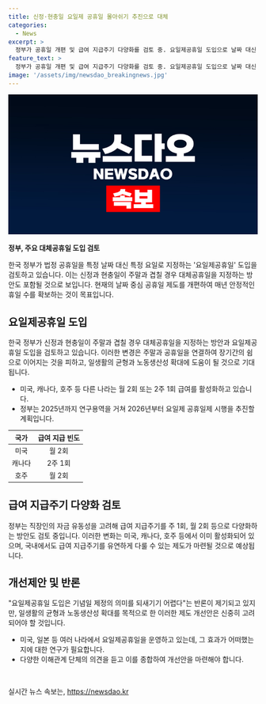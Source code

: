 ```yaml
---
title: 신정·현충일 요일제 공휴일 몰아쉬기 추진으로 대체
categories:
  - News
excerpt: >
  정부가 공휴일 개편 및 급여 지급주기 다양화를 검토 중. 요일제공휴일 도입으로 날짜 대신 요일로 공휴일 지정, 대체공휴일 확대 등을 계획. 이를 통해 일·생활 균형, 노동생산성 확대, 내수·서비스업 경기 활성화 기대. 2026년부터 요일제 공휴일제 시행 예정이지만 의견 충돌 우려도 있음. 또한 급여 지급주기 다양화 논의 중. 미국, 캐나다, 호주 등의 사례 참고하여 월 2회 또는 2주 1회 급여 지급이 검토 중.
feature_text: >
  정부가 공휴일 개편 및 급여 지급주기 다양화를 검토 중. 요일제공휴일 도입으로 날짜 대신 요일로 공휴일 지정, 대체공휴일 확대 등을 계획. 이를 통해 일·생활 균형, 노동생산성 확대, 내수·서비스업 경기 활성화 기대. 2026년부터 요일제 공휴일제 시행 예정이지만 의견 충돌 우려도 있음. 또한 급여 지급주기 다양화 논의 중. 미국, 캐나다, 호주 등의 사례 참고하여 월 2회 또는 2주 1회 급여 지급이 검토 중.
image: '/assets/img/newsdao_breakingnews.jpg'
---
```


<p><img src="/assets/img/newsdao_breakingnews.jpg" alt="pcversion 속보" /></p>

<p><b>정부, 주요 대체공휴일 도입 검토</b></p>

<p data-ke-size="size16">한국 정부가 법정 공휴일을 특정 날짜 대신 특정 요일로 지정하는 '요일제공휴일' 도입을 검토하고 있습니다. 이는 신정과 현충일이 주말과 겹칠 경우 대체공휴일을 지정하는 방안도 포함될 것으로 보입니다. 현재의 날짜 중심 공휴일 제도를 개편하여 매년 안정적인 휴일 수를 확보하는 것이 목표입니다.</p>

<h2 data-ke-size="size26">요일제공휴일 도입</h2>

<p data-ke-size="size16">한국 정부가 신정과 현충일이 주말과 겹칠 경우 대체공휴일을 지정하는 방안과 요일제공휴일 도입을 검토하고 있습니다. 이러한 변경은 주말과 공휴일을 연결하여 장기간의 쉼으로 이어지는 것을 피하고, 일생활의 균형과 노동생산성 확대에 도움이 될 것으로 기대됩니다.</p>

<ul>
<li>미국, 캐나다, 호주 등 다른 나라는 월 2회 또는 2주 1회 급여를 활성화하고 있습니다.</li>
<li>정부는 2025년까지 연구용역을 거쳐 2026년부터 요일제 공휴일제 시행을 추진할 계획입니다.</li>
</ul>

<table>
<thead>
<tr>
<th>국가</th>
<th>급여 지급 빈도</th>
</tr>
</thead>
<tbody>
<tr>
<td style="text-align: center;">미국</td>
<td style="text-align: center;">월 2회</td>
</tr>
<tr>
<td style="text-align: center;">캐나다</td>
<td style="text-align: center;">2주 1회</td>
</tr>
<tr>
<td style="text-align: center;">호주</td>
<td style="text-align: center;">월 2회</td>
</tr>
</tbody>
</table>

<h2 data-ke-size="size26">급여 지급주기 다양화 검토</h2>

<p data-ke-size="size16">정부는 직장인의 자금 유동성을 고려해 급여 지급주기를 주 1회, 월 2회 등으로 다양화하는 방안도 검토 중입니다. 이러한 변화는 미국, 캐나다, 호주 등에서 이미 활성화되어 있으며, 국내에서도 급여 지급주기를 유연하게 다룰 수 있는 제도가 마련될 것으로 예상됩니다.</p>

<h2 data-ke-size="size26">개선제안 및 반론</h2>

<p data-ke-size="size16">"요일제공휴일 도입은 기념일 제정의 의미를 되새기기 어렵다"는 반론이 제기되고 있지만, 일생활의 균형과 노동생산성 확대를 목적으로 한 이러한 제도 개선안은 신중히 고려되어야 할 것입니다.</p>

<ul>
<li>미국, 일본 등 여러 나라에서 요일제공휴일을 운영하고 있는데, 그 효과가 어떠했는지에 대한 연구가 필요합니다.</li>
<li>다양한 이해관계 단체의 의견을 듣고 이를 종합하여 개선안을 마련해야 합니다.</li>
</ul>

<p data-ke-size="size16">&nbsp;</p>
실시간 뉴스 속보는, <a href="https://newsdao.kr" rel="dofollow">https://newsdao.kr</a>


